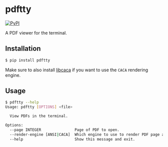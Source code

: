 # pdftty

[![PyPI](https://img.shields.io/pypi/v/pdftty.svg?style=flat)](https://pypi.python.org/pypi/pdftty)

A PDF viewer for the terminal.


## Installation

```bash
$ pip install pdftty
```

Make sure to also install [libcaca](https://github.com/cacalabs/libcaca) if you want to use the `CACA` rendering engine.


## Usage

```bash
$ pdftty --help
Usage: pdftty [OPTIONS] <file>

  View PDFs in the terminal.

Options:
  --page INTEGER               Page of PDF to open.
  --render-engine [ANSI|CACA]  Which engine to use to render PDF page as text.
  --help                       Show this message and exit.
```

